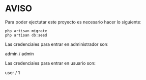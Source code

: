 # AVISO

Para poder ejectutar este proyecto es necesario hacer lo siguiente:

```
php artisan migrate
php artisan db:seed
```

Las credenciales para entrar en administrador son:

admin / admin

Las credenciales para entrar en usuario son:

user / 1
